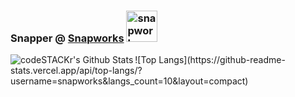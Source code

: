 ### Snapper @ [Snapworks][website] <img align="" alt="snapworks.me" width="50px" src="https://dev.snapworks.me/wp-content/uploads/2019/11/SnapWorks-E.png" />
<img align="left" alt="codeSTACKr's Github Stats" src="https://github-readme-stats.vercel.app/api?username=snapworks&count_private=true&show_icons=true&theme=default&include_all_commits=true&langs_count=10](https://github-readme-stats.vercel.app/api?username=snapworks&count_private=true&show_icons=true&theme=default&include_all_commits=true&langs_count=10&hide=prs,issues,contribs&layout=compact" />
![Top Langs](https://github-readme-stats.vercel.app/api/top-langs/?username=snapworks&langs_count=10&layout=compact)


[website]: https://snapworks.me
[twitter]: https://twitter.com/SnapHomeworkApp
[youtube]: https://youtube.com/SnapHomeworkApp
[linkedin]: https://linkedin.com/company/snapworks/
